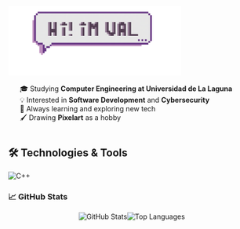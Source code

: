 <!-- Banner -->
<img src="./images/text-box-val.png" alt="Header Banner" width="70%"/>


<!-- About Me -->
<div style="display: flex; align-items: left; justify-content: left;">
  <div>
    <ul style="list-style: none;">
      <li>🎓 Studying <b>Computer Engineering at Universidad de La Laguna</b></li>
      <li>💡 Interested in <b>Software Development</b> and <b>Cybersecurity</b></li>
      <li>🌱 Always learning and exploring new tech</li>
      <li>🖌️ Drawing <b>Pixelart</b> as a hobby
    </ul>
  </div>
</div>

## 🛠️ Technologies & Tools
![C++](https://img.shields.io/badge/-C++-00599C?style=flat&logo=c%2B%2B&logoColor=white)



### 📈 GitHub Stats
<div style="display: flex; justify-content: center;">
  <img src="https://github-readme-stats.vercel.app/api?username=ValBoschP&show_icons=true&theme=radical" alt="GitHub Stats" height="180px" />
  <img src="https://github-readme-stats.vercel.app/api/top-langs/?username=ValBoschP&layout=compact&theme=radical" alt="Top Languages" height="180px" />
</div>